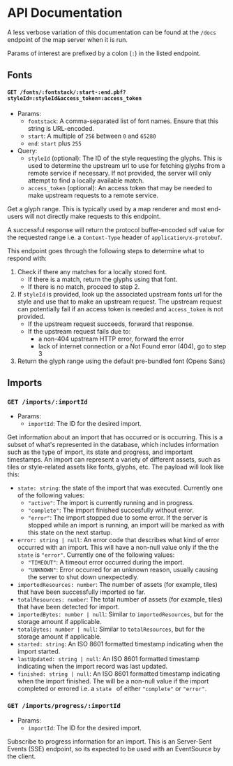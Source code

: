 # API Documentation

A less verbose variation of this documentation can be found at the `/docs` endpoint of the map server when it is run.

Params of interest are prefixed by a colon (`:`) in the listed endpoint.

## Fonts

#### `GET /fonts/:fontstack/:start-:end.pbf?styleId=:styleId&access_token=:access_token`

- Params:
  - `fontstack`: A comma-separated list of font names. Ensure that this string is URL-encoded.
  - `start`: A multiple of `256` between `0` and `65280`
  - `end`: `start` plus `255`
- Query:
  - `styleId` (optional): The ID of the style requesting the glyphs. This is used to determine the upstream url to use for fetching glyphs from a remote service if necessary. If not provided, the server will only attempt to find a locally available match.
  - `access_token` (optional): An access token that may be needed to make upstream requests to a remote service.

Get a glyph range. This is typically used by a map renderer and most end-users will not directly make requests to this endpoint.

A successful response will return the protocol buffer-encoded sdf value for the requested range i.e. a `Content-Type` header of `application/x-protobuf`.

This endpoint goes through the following steps to determine what to respond with:

1. Check if there any matches for a locally stored font.
   - If there is a match, return the glyphs using that font.
   - If there is no match, proceed to step 2.
2. If `styleId` is provided, look up the associated upstream fonts url for the style and use that to make an upstream request. The upstream request can potentially fail if an access token is needed and `access_token` is not provided.
   - If the upstream request succeeds, forward that response.
   - If the upstream request fails due to:
     - a non-404 upstream HTTP error, forward the error
     - lack of internet connection or a Not Found error (404), go to step 3
3. Return the glyph range using the default pre-bundled font (Opens Sans)

## Imports

### `GET /imports/:importId`

- Params:
  - `importId`: The ID for the desired import.

Get information about an import that has occurred or is occurring. This is a subset of what's represented in the database, which includes information such as the type of import, its state and progress, and important timestamps. An import can represent a variety of different assets, such as tiles or style-related assets like fonts, glyphs, etc. The payload will look like this:

- `state: string`: the state of the import that was executed. Currently one of the following values:
  - `"active"`: The import is currently running and in progress.
  - `"complete"`: The import finished succesfully without error.
  - `"error"`: The import stopped due to some error. If the server is stopped while an import is running, an import will be marked as with this state on the next startup.
- `error: string | null`: An error code that describes what kind of error occurred with an import. This will have a non-null value only if the the `state` is `"error"`. Currently one of the following values:
  - `"TIMEOUT"`: A timeout error occurred during the import.
  - `"UNKNOWN"`: Error occurred for an unknown reason, usually causing the server to shut down unexpectedly.
- `importedResources: number`: The number of assets (for example, tiles) that have been successfully imported so far.
- `totalResources: number`: The total number of assets (for example, tiles) that have been detected for import.
- `importedBytes: number | null`: Similar to `importedResources`, but for the storage amount if applicable.
- `totalBytes: number | null`: Similar to `totalResources`, but for the storage amount if applicable.
- `started: string`: An ISO 8601 formatted timestamp indicating when the import started.
- `lastUpdated: string | null`: An ISO 8601 formatted timestamp indicating when the import record was last updated.
- `finished: string | null`: An ISO 8601 formatted timestamp indicating when the import finished. The will be a non-null value if the import completed or errored i.e. a `state ` of either `"complete"` or `"error"`.

### `GET /imports/progress/:importId`

- Params:
  - `importId`: The ID for the desired import.

Subscribe to progress information for an import. This is an Server-Sent Events (SSE) endpoint, so its expected to be used with an EventSource by the client.
